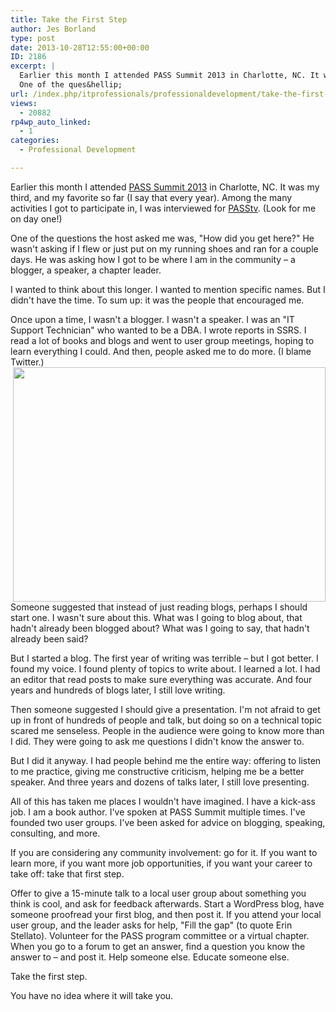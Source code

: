 ```yaml
---
title: Take the First Step
author: Jes Borland
type: post
date: 2013-10-28T12:55:00+00:00
ID: 2186
excerpt: |
  Earlier this month I attended PASS Summit 2013 in Charlotte, NC. It was my third, and my favorite so far (I say that every year). Among the many activities I got to participate in, I was interviewed for PASStv. (Look for me on day one!)
  One of the ques&hellip;
url: /index.php/itprofessionals/professionaldevelopment/take-the-first-step/
views:
  - 20882
rp4wp_auto_linked:
  - 1
categories:
  - Professional Development

---
```

Earlier this month I attended [PASS Summit 2013][1] in Charlotte, NC. It was my third, and my favorite so far (I say that every year). Among the many activities I got to participate in, I was interviewed for [PASStv][2]. (Look for me on day one!)

One of the questions the host asked me was, "How did you get here?" He wasn't asking if I flew or just put on my running shoes and ran for a couple days. He was asking how I got to be where I am in the community – a blogger, a speaker, a chapter leader.

I wanted to think about this longer. I wanted to mention specific names. But I didn't have the time. To sum up: it was the people that encouraged me.

Once upon a time, I wasn't a blogger. I wasn't a speaker. I was an "IT Support Technician" who wanted to be a DBA. I wrote reports in SSRS. I read a lot of books and blogs and went to user group meetings, hoping to learn everything I could. And then, people asked me to do more. (I blame Twitter.) <img style="float: right;" src="https://lessthandot.z19.web.core.windows.net/wp-content/uploads/users/grrlgeek/caution steep steps.jpg?mtime=1382901504" alt="" width="500" height="375" />

Someone suggested that instead of just reading blogs, perhaps I should start one. I wasn't sure about this. What was I going to blog about, that hadn't already been blogged about? What was I going to say, that hadn't already been said?

But I started a blog. The first year of writing was terrible – but I got better. I found my voice. I found plenty of topics to write about. I learned a lot. I had an editor that read posts to make sure everything was accurate. And four years and hundreds of blogs later, I still love writing.

Then someone suggested I should give a presentation. I'm not afraid to get up in front of hundreds of people and talk, but doing so on a technical topic scared me senseless. People in the audience were going to know more than I did. They were going to ask me questions I didn't know the answer to.

But I did it anyway. I had people behind me the entire way: offering to listen to me practice, giving me constructive criticism, helping me be a better speaker. And three years and dozens of talks later, I still love presenting.

All of this has taken me places I wouldn't have imagined. I have a kick-ass job. I am a book author. I've spoken at PASS Summit multiple times. I've founded two user groups. I've been asked for advice on blogging, speaking, consulting, and more.

If you are considering any community involvement: go for it. If you want to learn more, if you want more job opportunities, if you want your career to take off: take that first step.

Offer to give a 15-minute talk to a local user group about something you think is cool, and ask for feedback afterwards. Start a WordPress blog, have someone proofread your first blog, and then post it. If you attend your local user group, and the leader asks for help, "Fill the gap" (to quote Erin Stellato). Volunteer for the PASS program committee or a virtual chapter. When you go to a forum to get an answer, find a question you know the answer to – and post it. Help someone else. Educate someone else.

Take the first step.

You have no idea where it will take you.

 [1]: http://www.sqlpass.org/summit/2013
 [2]: http://www.sqlpass.org/summit/2013/PASStv.aspx